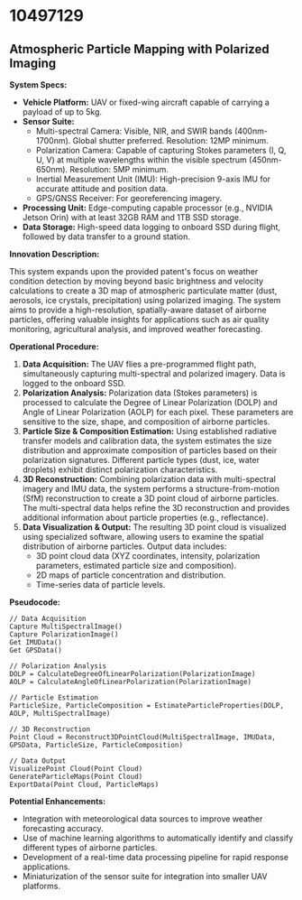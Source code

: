 # 10497129

## Atmospheric Particle Mapping with Polarized Imaging

**System Specs:**

*   **Vehicle Platform:** UAV or fixed-wing aircraft capable of carrying a payload of up to 5kg.
*   **Sensor Suite:**
    *   Multi-spectral Camera: Visible, NIR, and SWIR bands (400nm-1700nm). Global shutter preferred. Resolution: 12MP minimum.
    *   Polarization Camera: Capable of capturing Stokes parameters (I, Q, U, V) at multiple wavelengths within the visible spectrum (450nm-650nm). Resolution: 5MP minimum.
    *   Inertial Measurement Unit (IMU): High-precision 9-axis IMU for accurate attitude and position data.
    *   GPS/GNSS Receiver: For georeferencing imagery.
*   **Processing Unit:** Edge-computing capable processor (e.g., NVIDIA Jetson Orin) with at least 32GB RAM and 1TB SSD storage.
*   **Data Storage:** High-speed data logging to onboard SSD during flight, followed by data transfer to a ground station.

**Innovation Description:**

This system expands upon the provided patent's focus on weather condition detection by moving beyond basic brightness and velocity calculations to create a 3D map of atmospheric particulate matter (dust, aerosols, ice crystals, precipitation) using polarized imaging. The system aims to provide a high-resolution, spatially-aware dataset of airborne particles, offering valuable insights for applications such as air quality monitoring, agricultural analysis, and improved weather forecasting.

**Operational Procedure:**

1.  **Data Acquisition:** The UAV flies a pre-programmed flight path, simultaneously capturing multi-spectral and polarized imagery. Data is logged to the onboard SSD.
2.  **Polarization Analysis:** Polarization data (Stokes parameters) is processed to calculate the Degree of Linear Polarization (DOLP) and Angle of Linear Polarization (AOLP) for each pixel. These parameters are sensitive to the size, shape, and composition of airborne particles.
3.  **Particle Size & Composition Estimation:** Using established radiative transfer models and calibration data, the system estimates the size distribution and approximate composition of particles based on their polarization signatures.  Different particle types (dust, ice, water droplets) exhibit distinct polarization characteristics.
4.  **3D Reconstruction:** Combining polarization data with multi-spectral imagery and IMU data, the system performs a structure-from-motion (SfM) reconstruction to create a 3D point cloud of airborne particles. The multi-spectral data helps refine the 3D reconstruction and provides additional information about particle properties (e.g., reflectance).
5.  **Data Visualization & Output:** The resulting 3D point cloud is visualized using specialized software, allowing users to examine the spatial distribution of airborne particles. Output data includes:
    *   3D point cloud data (XYZ coordinates, intensity, polarization parameters, estimated particle size and composition).
    *   2D maps of particle concentration and distribution.
    *   Time-series data of particle levels.

**Pseudocode:**

```
// Data Acquisition
Capture MultiSpectralImage()
Capture PolarizationImage()
Get IMUData()
Get GPSData()

// Polarization Analysis
DOLP = CalculateDegreeOfLinearPolarization(PolarizationImage)
AOLP = CalculateAngleOfLinearPolarization(PolarizationImage)

// Particle Estimation
ParticleSize, ParticleComposition = EstimateParticleProperties(DOLP, AOLP, MultiSpectralImage)

// 3D Reconstruction
Point Cloud = Reconstruct3DPointCloud(MultiSpectralImage, IMUData, GPSData, ParticleSize, ParticleComposition)

// Data Output
VisualizePoint Cloud(Point Cloud)
GenerateParticleMaps(Point Cloud)
ExportData(Point Cloud, ParticleMaps)
```

**Potential Enhancements:**

*   Integration with meteorological data sources to improve weather forecasting accuracy.
*   Use of machine learning algorithms to automatically identify and classify different types of airborne particles.
*   Development of a real-time data processing pipeline for rapid response applications.
*   Miniaturization of the sensor suite for integration into smaller UAV platforms.